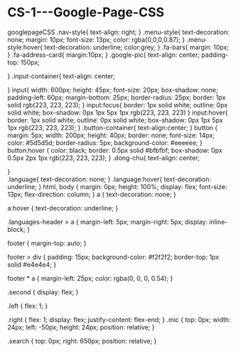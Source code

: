 # CS-1---Google-Page-CSS
googlepageCSS
.nav-style{
    text-align: right;
}
.menu-style{
    text-decoration: none;
    margin: 10px;
    font-size: 13px;
    color: rgba(0,0,0,0.87);
}
.menu-style:hover{
    text-decoration: underline;
    color:grey;
}
.fa-bars{
    margin: 10px;
}
.fa-address-card{
    margin:10px;
}
.google-pic{
    text-align: center;
    padding-top: 150px;

}
.input-container{
    text-align: center;

}
input{
    width: 600px;
    height: 45px;
    font-size: 20px;
    box-shadow: none;
    padding-left: 60px;
    margin-bottom: 25px;
    border-radius: 25px;
    border: 1px solid rgb(223, 223, 223);
  }
input:focus{
    border: 1px solid white;
    outline: 0px solid white;
    box-shadow: 0px 1px 5px 1px rgb(223, 223, 223)
}
input:hover{
    border: 1px solid white;
    outline: 0px solid white;
    box-shadow: 0px 1px 5px 1px rgb(223, 223, 223);
}
.button-container{
    text-align:center;
}
button {
    margin: 5px;
    width: 200px;
    height: 40px;
    border: none;
    font-size: 14px;
    color: #5d5d5d;
    border-radius: 5px;
    background-color: #eeeeee;
  }
  button:hover {
    color: black;
    border: 0.5px solid #bfbfbf;
    box-shadow: 0px 0.5px 2px 1px rgb(223, 223, 223);
  }
.dong-chu{
    text-align: center;

}  
.language{
    text-decoration: none;
}
.language:hover{
    text-decoration: underline;
}
html,
body {
  margin: 0px;
  height: 100%;
  display: flex;
  font-size: 13px;
  flex-direction: column;
}
a {
    text-decoration: none;
  }
  
  a:hover {
    text-decoration: underline;
  }
  
  .languages-header > a {
    margin-left: 5px;
    margin-right: 5px;
    display: inline-block;
  }
  
  footer {
    margin-top: auto;
  }
  
  footer > div {
    padding: 15px;
    background-color: #f2f2f2;
    border-top: 1px solid #e4e4e4;
  }
  
  footer * a {
    margin-left: 25px;
    color: rgba(0, 0, 0, 0.54);
  }
  
  .second {
    display: flex;
  }
  
  .left {
    flex: 1;
  }
  
  .right {
    flex: 1;
    display: flex;
    justify-content: flex-end;
  }
  .mic {
    top: 0px;
    width: 24px;
    left: -50px;
    height: 24px;
    position: relative;
  }
  
  .search {
    top: 0px;
    right: 650px;
    position: relative;
  }
